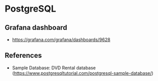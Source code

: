 # PostgreSQL

## Grafana dashboard

- <https://grafana.com/grafana/dashboards/9628>

## References

- Sample Database: DVD Rental database (<https://www.postgresqltutorial.com/postgresql-sample-database/>)
